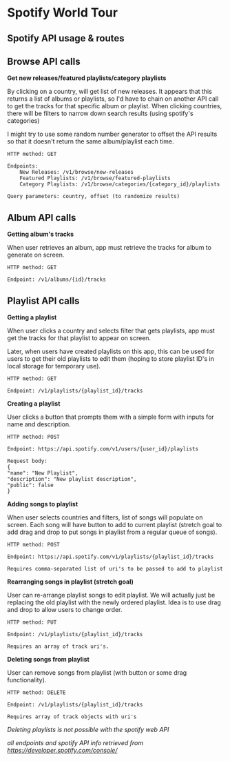 # Spotify World Tour

## Spotify API usage & routes

## **Browse API calls**

**Get new releases/featured playlists/category playlists**

By clicking on a country, will get list of new releases. It appears that this returns a list of albums or playlists, so I'd have to chain on another API call to get the tracks for that specific album or playlist. When clicking countries, there will be filters to narrow down search results (using spotify's categories)

I might try to use some random number generator to offset the API results so that it doesn't return the same album/playlist each time.

    HTTP method: GET

    Endpoints:
        New Releases: /v1/browse/new-releases
        Featured Playlists: /v1/browse/featured-playlists
        Category Playlists: /v1/browse/categories/{category_id}/playlists

    Query parameters: country, offset (to randomize results)

## **Album API calls**

**Getting album's tracks**

When user retrieves an album, app must retrieve the tracks for album to generate on screen.

    HTTP method: GET

    Endpoint: /v1/albums/{id}/tracks

## **Playlist API calls**

**Getting a playlist**

When user clicks a country and selects filter that gets playlists, app must get the tracks for that playlist to appear on screen.

Later, when users have created playlists on this app, this can be used for users to get their old playlists to edit them (hoping to store playlist ID's in local storage for temporary use).

    HTTP method: GET

    Endpoint: /v1/playlists/{playlist_id}/tracks

**Creating a playlist**

User clicks a button that prompts them with a simple form with inputs for name and description.

    HTTP method: POST

    Endpoint: https://api.spotify.com/v1/users/{user_id}/playlists

    Request body:
    {
    "name": "New Playlist",
    "description": "New playlist description",
    "public": false
    }

**Adding songs to playlist**

When user selects countries and filters, list of songs will populate on screen. Each song will have button to add to current playlist (stretch goal to add drag and drop to put songs in playlist from a regular queue of songs).

    HTTP method: POST

    Endpoint: https://api.spotify.com/v1/playlists/{playlist_id}/tracks

    Requires comma-separated list of uri's to be passed to add to playlist

**Rearranging songs in playlist (stretch goal)**

User can re-arrange playlist songs to edit playlist. We will actually just be replacing the old playlist with the newly ordered playlist. Idea is to use drag and drop to allow users to change order.

    HTTP method: PUT

    Endpoint: /v1/playlists/{playlist_id}/tracks

    Requires an array of track uri's.

**Deleting songs from playlist**

User can remove songs from playlist (with button or some drag functionality).

    HTTP method: DELETE

    Endpoint: /v1/playlists/{playlist_id}/tracks

    Requires array of track objects with uri's

_Deleting playlists is not possible with the spotify web API_

_all endpoints and spotify API info retrieved from https://developer.spotify.com/console/_
